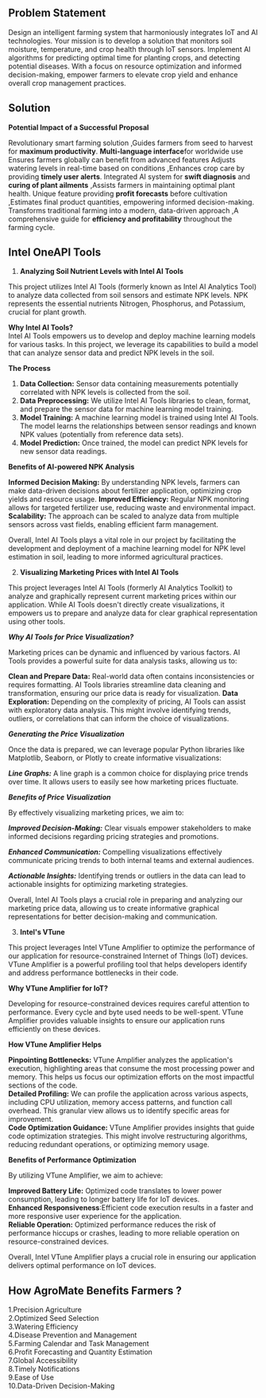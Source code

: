## Problem Statement
  Design an intelligent farming system that harmoniously integrates IoT and AI technologies. Your mission is to develop a solution that monitors soil moisture, temperature, and crop health through IoT sensors. Implement AI algorithms for predicting optimal time for planting crops, and detecting potential diseases. With a focus on resource optimization and informed decision-making, empower farmers to elevate crop yield and enhance overall crop management practices.
## Solution
**Potential Impact of a Successful Proposal**

Revolutionary smart farming solution ,Guides farmers from seed to harvest for **maximum productivity**.
**Multi-language interface**for worldwide use Ensures farmers globally can benefit from advanced features
Adjusts watering levels in real-time based on conditions ,Enhances crop care by providing **timely user alerts**.
Integrated AI system for **swift diagnosis** and **curing of plant ailments** ,Assists farmers in maintaining optimal plant health.
Unique feature providing **profit forecasts** before cultivation ,Estimates final product quantities, empowering informed decision-making.
Transforms traditional farming into a modern, data-driven approach ,A comprehensive guide for **efficiency and profitability** throughout the farming cycle.

## Intel OneAPI Tools
1. **Analyzing Soil Nutrient Levels with Intel AI Tools**

This project utilizes Intel AI Tools (formerly known as Intel AI Analytics Tool) to analyze data collected from soil sensors and estimate NPK levels. NPK represents the essential nutrients Nitrogen, Phosphorus, and Potassium, crucial for plant growth.

**Why Intel AI Tools?**                                                                                                                                                                    
      Intel AI Tools empowers us to develop and deploy machine learning models for various tasks. In this project, we leverage its capabilities to build a model that can analyze sensor data and predict NPK levels in the soil.

**The Process**

1. **Data Collection:** Sensor data containing measurements potentially correlated with NPK levels is collected from the soil.
2. **Data Preprocessing:** We utilize Intel AI Tools libraries to clean, format, and prepare the sensor data for machine learning model training. 
3. **Model Training:**  A machine learning model is trained using Intel AI Tools. The model learns the relationships between sensor readings and known NPK values (potentially from reference data sets).
4. **Model Prediction:** Once trained, the model can predict NPK levels for new sensor data readings.

**Benefits of AI-powered NPK Analysis**

**Informed Decision Making:** By understanding NPK levels, farmers can make data-driven decisions about fertilizer application, optimizing crop yields and resource usage.
**Improved Efficiency:**  Regular NPK monitoring allows for targeted fertilizer use, reducing waste and environmental impact.
**Scalability:** The approach can be scaled to analyze data from multiple sensors across vast fields, enabling efficient farm management.

Overall, Intel AI Tools plays a vital role in our project by facilitating the development and deployment of a machine learning model for NPK level estimation in soil, leading to more informed agricultural practices.

2. **Visualizing Marketing Prices with Intel AI Tools**
   
This project leverages Intel AI Tools (formerly AI Analytics Toolkit) to analyze and graphically represent current marketing prices within our application. While AI Tools doesn't directly create visualizations, it empowers us to prepare and analyze data for clear graphical representation using other tools.

***Why AI Tools for Price Visualization?***

Marketing prices can be dynamic and influenced by various factors. AI Tools provides a powerful suite for data analysis tasks, allowing us to:

**Clean and Prepare Data:** Real-world data often contains inconsistencies or requires formatting. AI Tools libraries streamline data cleaning and transformation, ensuring our price data is ready for visualization. 
**Data Exploration:** Depending on the complexity of pricing, AI Tools can assist with exploratory data analysis. This might involve identifying trends, outliers, or correlations that can inform the choice of visualizations.

***Generating the Price Visualization***

Once the data is prepared, we can leverage popular Python libraries like Matplotlib, Seaborn, or Plotly to create informative visualizations:

***Line Graphs:***  A line graph is a common choice for displaying price trends over time. It allows users to easily see how marketing prices fluctuate.

***Benefits of Price Visualization***

By effectively visualizing marketing prices, we aim to:

***Improved Decision-Making:*** Clear visuals empower stakeholders to make informed decisions regarding pricing strategies and promotions.

***Enhanced Communication:*** Compelling visualizations effectively communicate pricing trends to both internal teams and external audiences.

***Actionable Insights:*** Identifying trends or outliers in the data can lead to actionable insights for optimizing marketing strategies. 

Overall, Intel AI Tools plays a crucial role in preparing and analyzing our marketing price data, allowing us to create informative graphical representations for better decision-making and communication.

 3.  **Intel's VTune**
   
This project leverages Intel VTune Amplifier to optimize the performance of our application for resource-constrained Internet of Things (IoT) devices. VTune Amplifier is a powerful profiling tool that helps developers identify and address performance bottlenecks in their code.

**Why VTune Amplifier for IoT?**

Developing for resource-constrained devices requires careful attention to performance. Every cycle and byte used needs to be well-spent. VTune Amplifier provides valuable insights to ensure our application runs efficiently on these devices.

**How VTune Amplifier Helps**

**Pinpointing Bottlenecks:** VTune Amplifier analyzes the application's execution, highlighting areas that consume the most processing power and memory. This helps us focus our optimization efforts on the most impactful sections of the code.                     
**Detailed Profiling:** We can profile the application across various aspects, including CPU utilization, memory access patterns, and function call overhead. This granular view allows us to identify specific areas for improvement.                     
**Code Optimization Guidance:** VTune Amplifier provides insights that guide code optimization strategies. This might involve restructuring algorithms, reducing redundant operations, or optimizing memory usage.

**Benefits of Performance Optimization**

By utilizing VTune Amplifier, we aim to achieve:

**Improved Battery Life:** Optimized code translates to lower power consumption, leading to longer battery life for IoT devices.                 
**Enhanced Responsiveness**:Efficient code execution results in a faster and more responsive user experience for the application.                     
**Reliable Operation:** Optimized performance reduces the risk of performance hiccups or crashes, leading to more reliable operation on resource-constrained devices.

Overall, Intel VTune Amplifier plays a crucial role in ensuring our application delivers optimal performance on IoT devices.

## How AgroMate Benefits Farmers ?
 1.Precision Agriculture          
 2.Optimized Seed Selection        
 3.Watering Efficiency              
 4.Disease Prevention and Management          
 5.Farming Calendar and Task Management           
 6.Profit Forecasting and Quantity Estimation               
 7.Global Accessibility                  
 8.Timely Notifications                   
 9.Ease of Use              
10.Data-Driven Decision-Making                
